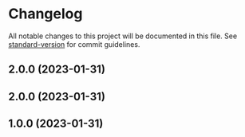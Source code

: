 # Changelog

All notable changes to this project will be documented in this file. See [standard-version](https://github.com/conventional-changelog/standard-version) for commit guidelines.

## 2.0.0 (2023-01-31)

## 2.0.0 (2023-01-31)

## 1.0.0 (2023-01-31)

